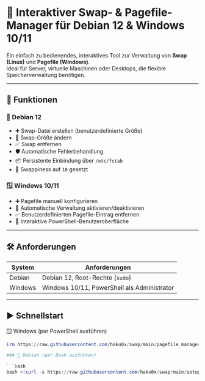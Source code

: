 # 🧠 Interaktiver Swap- & Pagefile-Manager für Debian 12 & Windows 10/11

Ein einfach zu bedienendes, interaktives Tool zur Verwaltung von **Swap (Linux)** und **Pagefile (Windows)**.  
Ideal für Server, virtuelle Maschinen oder Desktops, die flexible Speicherverwaltung benötigen.

---

## 🚀 Funktionen

### 🐧 Debian 12
- ➕ Swap-Datei erstellen (benutzerdefinierte Größe)
- 🔁 Swap-Größe ändern
- ✅ Swap entfernen
- 🛡️ Automatische Fehlerbehandlung
- 📦 Persistente Einbindung über `/etc/fstab`
- 🧠 Swappiness auf `10` gesetzt

### 🪟 Windows 10/11
- ➕ Pagefile manuell konfigurieren
- 🔁 Automatische Verwaltung aktivieren/deaktivieren
- ✅ Benutzerdefinierten Pagefile-Eintrag entfernen
- 💬 Interaktive PowerShell-Benutzeroberfläche

---

## 🛠️ Anforderungen

| System   | Anforderungen                              |
|----------|--------------------------------------------|
| Debian   | Debian 12, Root-Rechte (`sudo`)            |
| Windows  | Windows 10/11, PowerShell als Administrator|

---

## ▶️ Schnellstart

🪟 Windows (per PowerShell ausführen)
```powershell
irm https://raw.githubusercontent.com/haku0x/swap/main/pagefile_manager.ps1 | iex

### 🐧 Debian (per Bash ausführen)

```bash
bash <(curl -s https://raw.githubusercontent.com/haku0x/swap/main/setup_swap.sh)


